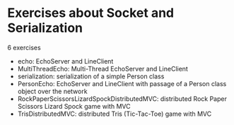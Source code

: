 # Exercises about Socket and Serialization
6 exercises 
- echo: EchoServer and LineClient
- MultiThreadEcho: Multi-Thread EchoServer and LineClient
- serialization: serialization of a simple Person class
- PersonEcho: EchoServer and LineClient with passage of a Person class object over the network
- RockPaperScissorsLizardSpockDistributedMVC: distributed Rock Paper Scissors Lizard Spock game with MVC
- TrisDistributedMVC: distributed Tris (Tic-Tac-Toe) game with MVC

